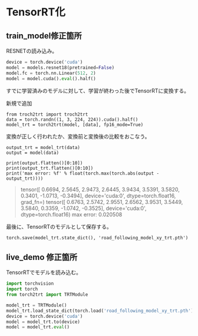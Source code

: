 # TensorRT化

## train_model修正箇所

RESNETの読み込み。

``` python
device = torch.device('cuda')
model = models.resnet18(pretrained=False)
model.fc = torch.nn.Linear(512, 2)
model = model.cuda().eval().half()
```

すでに学習済みのモデルに対して、学習が終わった後でTensorRTに変換する。

新規で追加

```
from troch2trt import troch2trt 
data = torch.randn((1, 3, 224, 224)).cuda().half()
model_trt = torch2trt(model, [data], fp16_mode=True)
```

変換が正しく行われたか、変換前と変換後の比較をおこなう。

```
output_trt = model_trt(data)
output = model(data)

print(output.flatten()[0:10])
print(output_trt.flatten()[0:10])
print('max error: %f' % float(torch.max(torch.abs(output - output_trt))))
```

> tensor([ 0.6694,  2.5645,  2.9473,  2.6445,  3.9434,  3.5391,  3.5820,  0.3401, -1.0713, -0.3494], device='cuda:0', dtype=torch.float16, 
	grad_fn=<SliceBackward>)
	tensor([ 0.6763,  2.5742,  2.9551,  2.6562,  3.9531,  3.5449,  3.5840,  0.3359, -1.0742, -0.3525], device='cuda:0', dtype=torch.float16)
	max error: 0.020508

最後に、TensorRTのモデルとして保存する。

```
torch.save(model_trt.state_dict(), 'road_following_model_xy_trt.pth')
```

## live_demo 修正箇所

TensorRTでモデルを読み込む。

```  python hl_lines="3 5 6 8 9"
import torchvision
import torch
from torch2trt import TRTModule 

model_trt = TRTModule()
model_trt.load_state_dict(torch.load('road_following_model_xy_trt.pth'))
device = torch.device('cuda')
model = model_trt.to(device)
model = model_trt.eval()
```


